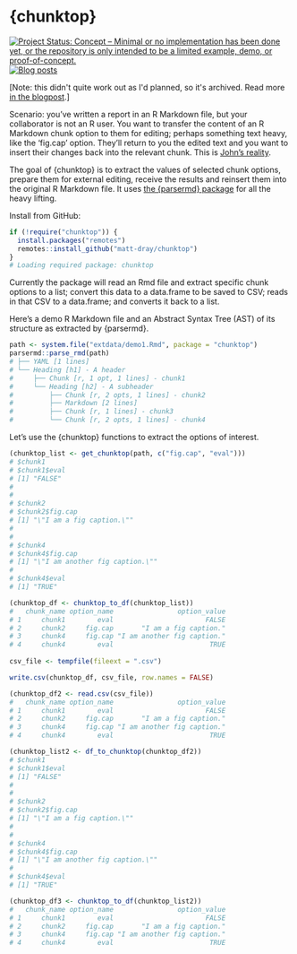 
<!-- README.md is generated from README.Rmd. Please edit that file -->

# {chunktop}

<!-- badges: start -->

[![Project Status: Concept – Minimal or no implementation has been done
yet, or the repository is only intended to be a limited example, demo,
or
proof-of-concept.](https://www.repostatus.org/badges/latest/concept.svg)](https://www.repostatus.org/#concept)
[![Blog
posts](https://img.shields.io/badge/rostrum.blog-posts-008900?labelColor=000000&logo=data%3Aimage%2Fgif%3Bbase64%2CR0lGODlhEAAQAPEAAAAAABWCBAAAAAAAACH5BAlkAAIAIf8LTkVUU0NBUEUyLjADAQAAACwAAAAAEAAQAAAC55QkISIiEoQQQgghRBBCiCAIgiAIgiAIQiAIgSAIgiAIQiAIgRAEQiAQBAQCgUAQEAQEgYAgIAgIBAKBQBAQCAKBQEAgCAgEAoFAIAgEBAKBIBAQCAQCgUAgEAgCgUBAICAgICAgIBAgEBAgEBAgEBAgECAgICAgECAQIBAQIBAgECAgICAgICAgECAQECAQICAgICAgICAgEBAgEBAgEBAgICAgICAgECAQIBAQIBAgECAgICAgIBAgECAQECAQIBAgICAgIBAgIBAgEBAgECAgECAgICAgICAgECAgECAgQIAAAQIKAAAh%2BQQJZAACACwAAAAAEAAQAAAC55QkIiESIoQQQgghhAhCBCEIgiAIgiAIQiAIgSAIgiAIQiAIgRAEQiAQBAQCgUAQEAQEgYAgIAgIBAKBQBAQCAKBQEAgCAgEAoFAIAgEBAKBIBAQCAQCgUAgEAgCgUBAICAgICAgIBAgEBAgEBAgEBAgECAgICAgECAQIBAQIBAgECAgICAgICAgECAQECAQICAgICAgICAgEBAgEBAgEBAgICAgICAgECAQIBAQIBAgECAgICAgIBAgECAQECAQIBAgICAgIBAgIBAgEBAgECAgECAgICAgICAgECAgECAgQIAAAQIKAAA7)](https://www.rostrum.blog/posts/2023-09-16-chunktop/)
<!-- badges: end -->

[Note: this didn't quite work out as I'd planned, so it's archived. Read more [in the blogpost](https://www.rostrum.blog/posts/2023-09-16-chunktop/).]

Scenario: you’ve written a report in an R Markdown file, but your
collaborator is not an R user. You want to transfer the content of an R
Markdown chunk option to them for editing; perhaps something text heavy,
like the ‘fig.cap’ option. They’ll return to you the edited text and you
want to insert their changes back into the relevant chunk. This is
[John’s
reality](https://fosstodon.org/@johnmackintosh/111047625054222865).

The goal of {chunktop} is to extract the values of selected chunk
options, prepare them for external editing, receive the results and
reinsert them into the original R Markdown file. It uses [the {parsermd}
package](https://cran.r-project.org/package=parsermd) for all the heavy
lifting.

Install from GitHub:

``` r
if (!require("chunktop")) {
  install.packages("remotes")
  remotes::install_github("matt-dray/chunktop")
}
# Loading required package: chunktop
```

Currently the package will read an Rmd file and extract specific chunk
options to a list; convert this data to a data.frame to be saved to CSV;
reads in that CSV to a data.frame; and converts it back to a list.

Here’s a demo R Markdown file and an Abstract Syntax Tree (AST) of its
structure as extracted by {parsermd}.

``` r
path <- system.file("extdata/demo1.Rmd", package = "chunktop")
parsermd::parse_rmd(path)
# ├── YAML [1 lines]
# └── Heading [h1] - A header
#     ├── Chunk [r, 1 opt, 1 lines] - chunk1
#     └── Heading [h2] - A subheader
#         ├── Chunk [r, 2 opts, 1 lines] - chunk2
#         ├── Markdown [2 lines]
#         ├── Chunk [r, 1 lines] - chunk3
#         └── Chunk [r, 2 opts, 1 lines] - chunk4
```

Let’s use the {chunktop} functions to extract the options of interest.

``` r
(chunktop_list <- get_chunktop(path, c("fig.cap", "eval")))
# $chunk1
# $chunk1$eval
# [1] "FALSE"
# 
# 
# $chunk2
# $chunk2$fig.cap
# [1] "\"I am a fig caption.\""
# 
# 
# $chunk4
# $chunk4$fig.cap
# [1] "\"I am another fig caption.\""
# 
# $chunk4$eval
# [1] "TRUE"

(chunktop_df <- chunktop_to_df(chunktop_list))
#   chunk_name option_name                option_value
# 1     chunk1        eval                       FALSE
# 2     chunk2     fig.cap       "I am a fig caption."
# 3     chunk4     fig.cap "I am another fig caption."
# 4     chunk4        eval                        TRUE
  
csv_file <- tempfile(fileext = ".csv")

write.csv(chunktop_df, csv_file, row.names = FALSE)

(chunktop_df2 <- read.csv(csv_file))
#   chunk_name option_name                option_value
# 1     chunk1        eval                       FALSE
# 2     chunk2     fig.cap       "I am a fig caption."
# 3     chunk4     fig.cap "I am another fig caption."
# 4     chunk4        eval                        TRUE

(chunktop_list2 <- df_to_chunktop(chunktop_df2))
# $chunk1
# $chunk1$eval
# [1] "FALSE"
# 
# 
# $chunk2
# $chunk2$fig.cap
# [1] "\"I am a fig caption.\""
# 
# 
# $chunk4
# $chunk4$fig.cap
# [1] "\"I am another fig caption.\""
# 
# $chunk4$eval
# [1] "TRUE"

(chunktop_df3 <- chunktop_to_df(chunktop_list2))
#   chunk_name option_name                option_value
# 1     chunk1        eval                       FALSE
# 2     chunk2     fig.cap       "I am a fig caption."
# 3     chunk4     fig.cap "I am another fig caption."
# 4     chunk4        eval                        TRUE
```

